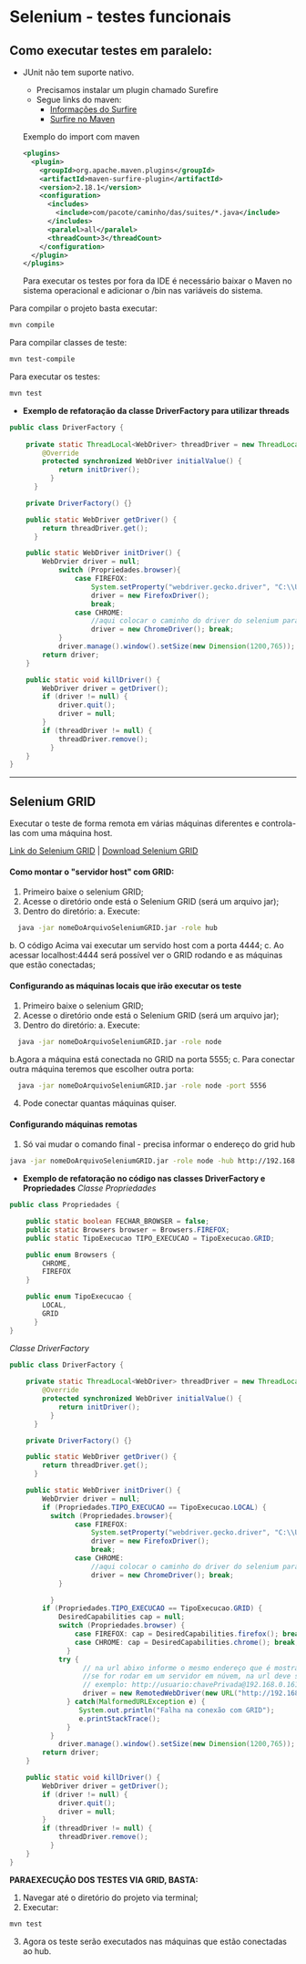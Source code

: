 # Selenium - testes funcionais

## Como executar testes em paralelo:

- JUnit não tem suporte nativo.
  - Precisamos instalar um plugin chamado Surefire
  - Segue links do maven:
    - [Informações do Surfire](https://maven.apache.org/surefire/maven-surefire-plugin/)
    - [Surfire no Maven](https://maven.apache.org/surefire/maven-surefire-plugin/examples/fork-options-and-parallel-execution.html)

  Exemplo do import com maven
  ```xml
  <plugins>
    <plugin>
      <groupId>org.apache.maven.plugins</groupId>
      <artifactId>maven-surfire-plugin</artifactId>
      <version>2.18.1</version>
      <configuration>
        <includes>
          <include>com/pacote/caminho/das/suites/*.java</include>
        </includes>
        <paralel>all</paralel>
        <threadCount>3</threadCount>
      </configuration>
    </plugin>
  </plugins>
  ```

  Para executar os testes por fora da IDE é necessário baixar o Maven no sistema operacional e adicionar o /bin nas variáveis do sistema.

Para compilar o projeto basta executar:
```bash
mvn compile
```

Para compilar classes de teste:
```bash
mvn test-compile
```

Para executar os testes:
```bash
mvn test
```

- **Exemplo de refatoração da classe DriverFactory para utilizar threads**
```java
public class DriverFactory {
 
    private static ThreadLocal<WebDriver> threadDriver = new ThreadLocal<WebDriver>() {
        @Override
        protected synchronized WebDriver initialValue() {
            return initDriver();
          }
      }

    private DriverFactory() {}

    public static WebDriver getDriver() {
        return threadDriver.get();
      }

    public static WebDriver initDriver() {
        WebDrvier driver = null;
            switch (Propriedades.browser){
                case FIREFOX:
                    System.setProperty("webdriver.gecko.driver", "C:\\Users\\andre\\www\\drivers\\Selenium\\geckodriver\\geckodriver.exe");
                    driver = new FirefoxDriver();
                    break;
                case CHROME:
                    //aqui colocar o caminho do driver do selenium para Chrome.
                    driver = new ChromeDriver(); break;
            }
            driver.manage().window().setSize(new Dimension(1200,765));
        return driver;
    }

    public static void killDriver() {
        WebDriver driver = getDriver();
        if (driver != null) {
            driver.quit();
            driver = null;
        }
        if (threadDriver != null) {
            threadDriver.remove();
          }
    }
}
```
---
## Selenium GRID
Executar o teste de forma remota em várias máquinas diferentes e controla-las com uma máquina host.

[Link do Selenium GRID](https://www.selenium.dev/documentation/grid/getting_started/) | 
[Download Selenium GRID](https://selenium-release.storage.googleapis.com/index.html)

#### Como montar o "servidor host" com GRID:
1. Primeiro baixe o selenium GRID;
2. Acesse o diretório onde está o Selenium GRID (será um arquivo jar);
3. Dentro do diretório:
  a. Execute:
  ```bash
    java -jar nomeDoArquivoSeleniumGRID.jar -role hub
  ```
  b. O código Acima vai executar um servido host com a porta 4444;
  c. Ao acessar localhost:4444 será possível ver o GRID rodando e as máquinas que estão conectadas;
#### Configurando as máquinas locais que irão executar os teste
1. Primeiro baixe o selenium GRID;
2. Acesse o diretório onde está o Selenium GRID (será um arquivo jar);
3. Dentro do diretório:
  a. Execute:
  ```bash
    java -jar nomeDoArquivoSeleniumGRID.jar -role node
  ```
  b.Agora a máquina está conectada no GRID na porta 5555;
  c. Para conectar outra máquina teremos que escolher outra porta:
  ```bash
    java -jar nomeDoArquivoSeleniumGRID.jar -role node -port 5556
  ```
4. Pode conectar quantas máquinas quiser.
#### Configurando máquinas remotas
1. Só vai mudar o comando final - precisa informar o endereço do grid hub
  ```bash
  java -jar nomeDoArquivoSeleniumGRID.jar -role node -hub http://192.168.0.161:4444/grid/register
  ```
- **Exemplo de refatoração no código nas classes DriverFactory e Propriedades**
*Classe Propriedades*
```java
public class Propriedades {

    public static boolean FECHAR_BROWSER = false;
    public static Browsers browser = Browsers.FIREFOX;
    public static TipoExecucao TIPO_EXECUCAO = TipoExecucao.GRID;

    public enum Browsers {
        CHROME,
        FIREFOX
    }

    public enum TipoExecucao {
        LOCAL,
        GRID
      }
}
```
*Classe DriverFactory*
```java
public class DriverFactory {
 
    private static ThreadLocal<WebDriver> threadDriver = new ThreadLocal<WebDriver>() {
        @Override
        protected synchronized WebDriver initialValue() {
            return initDriver();
          }
      }

    private DriverFactory() {}

    public static WebDriver getDriver() {
        return threadDriver.get();
      }

    public static WebDriver initDriver() {
        WebDrvier driver = null;
        if (Propriedades.TIPO_EXECUCAO == TipoExecucao.LOCAL) {
          switch (Propriedades.browser){
                case FIREFOX:
                    System.setProperty("webdriver.gecko.driver", "C:\\Users\\andre\\www\\drivers\\Selenium\\geckodriver\\geckodriver.exe");
                    driver = new FirefoxDriver();
                    break;
                case CHROME:
                    //aqui colocar o caminho do driver do selenium para Chrome.
                    driver = new ChromeDriver(); break;
            }

          }
        if (Propriedades.TIPO_EXECUCAO == TipoExecucao.GRID) {
            DesiredCapabilities cap = null;
            switch (Propriedades.browser) {
                case FIREFOX: cap = DesiredCapabilities.firefox(); break;
                case CHROME: cap = DesiredCapabilities.chrome(); break;
              }
            try {
                  // na url abixo informe o mesmo endereço que é mostrado no terminal após rodar o grid host.
                  //se for rodar em um servidor em núvem, na url deve ser passado a conexão via SSH.
                  // exemplo: http://usuario:chavePrivada@192.168.0.161/wd/hub
                  driver = new RemotedWebDriver(new URL("http://192.168.0.161:4444/wd/hub"), cap);
              } catch(MalformedURLException e) {
                 System.out.println("Falha na conexão com GRID");
                 e.printStackTrace();
              }
          }
            driver.manage().window().setSize(new Dimension(1200,765));
        return driver;
    }

    public static void killDriver() {
        WebDriver driver = getDriver();
        if (driver != null) {
            driver.quit();
            driver = null;
        }
        if (threadDriver != null) {
            threadDriver.remove();
          }
    }
}
```

**PARAEXECUÇÃO DOS TESTES VIA GRID, BASTA:**
1. Navegar até o diretório do projeto via terminal;
2. Executar:
  ```bash
  mvn test
  ```
3. Agora os teste serão executados nas máquinas que estão conectadas ao hub.
